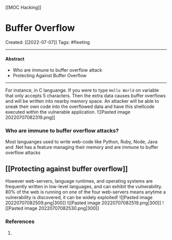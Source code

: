[[MOC Hacking]]

# Buffer Overflow
Created:  [[2022-07-07]]
Tags: #fleeting 

---
#### Abstract
- Who are immune to buffer overflow attack
- Protecting Against Buffer Overflow

---
For instance, in C languange. 
If you were to type `Hello World` on variable that only accepts 5 characters. Then the extra data causes buffer overflows and will be written into nearby memory space. 
An attacker will be able to sneak their own code into the overflowed data and have this shellcode executed within the vulnerable application. 
![[Pasted image 20220707082319.png]]

### Who are immune to buffer overflow attacks?
Most languanges used to write web-code like Python, Ruby, Node, Java and .Net has a feature managing their memory and are immune to buffer overflow attacks



## [[Protecting against buffer overflow]]
However web-servers, language runtimes, and operating systems are frequently written in low-level languages, and can exhibit the vulnerability. 80% of the web is running on one of the four web-servers means anytime a vulnerability is discovered, it can be widely exploited!
![[Pasted image 20220707082509.png|300]]
![[Pasted image 20220707082519.png|300]]
![[Pasted image 20220707082530.png|300]]






### References
1. 